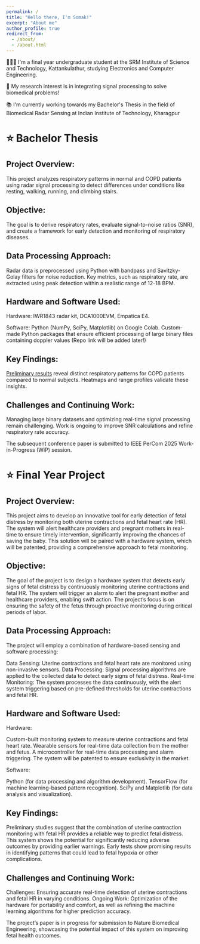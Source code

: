 ```yaml
---
permalink: /
title: "Hello there, I'm Somak!"
excerpt: "About me"
author_profile: true
redirect_from: 
  - /about/
  - /about.html
---
```




👨🏻‍💻 I'm a final year undergraduate student at the SRM Institute of Science and Technology, Kattankulathur, studying Electronics and Computer Engineering.

🔬 My research interest is in integrating signal processing to solve biomedical problems!

📚 I'm currently working towards my Bachelor's Thesis in the field of Biomedical Radar Sensing at Indian Institute of Technology, Kharagpur

# ⭐ Bachelor Thesis 
## Project Overview:
This project analyzes respiratory patterns in normal and COPD patients using radar signal processing to detect differences under conditions like resting, walking, running, and climbing stairs.

## Objective:
The goal is to derive respiratory rates, evaluate signal-to-noise ratios (SNR), and create a framework for early detection and monitoring of respiratory diseases.

## Data Processing Approach:
Radar data is preprocessed using Python with bandpass and Savitzky-Golay filters for noise reduction. Key metrics, such as respiratory rate, are extracted using peak detection within a realistic range of 12-18 BPM.

## Hardware and Software Used:

Hardware: IWR1843 radar kit, DCA1000EVM, Empatica E4.

Software: Python (NumPy, SciPy, Matplotlib) on Google Colab.
          Custom-made Python packages that ensure efficient processing of large binary files containing doppler values (Repo link will be added later!)

## Key Findings:
[Preliminary results](https://drive.google.com/file/d/1G6Jy-EOB2NYpfBtVolBYQ0lGKT9mMzh5/view) reveal distinct respiratory patterns for COPD patients compared to normal subjects. Heatmaps and range profiles validate these insights.

## Challenges and Continuing Work:
Managing large binary datasets and optimizing real-time signal processing remain challenging. Work is ongoing to improve SNR calculations and refine respiratory rate accuracy.

The subsequent conference paper is submitted to IEEE PerCom 2025 Work-in-Progress (WiP) session.

# ⭐ Final Year Project
## Project Overview:

This project aims to develop an innovative tool for early detection of fetal distress by monitoring both uterine contractions and fetal heart rate (HR). The system will alert healthcare providers and pregnant mothers in real-time to ensure timely intervention, significantly improving the chances of saving the baby. This solution will be paired with a hardware system, which will be patented, providing a comprehensive approach to fetal monitoring.

## Objective:

The goal of the project is to design a hardware system that detects early signs of fetal distress by continuously monitoring uterine contractions and fetal HR. The system will trigger an alarm to alert the pregnant mother and healthcare providers, enabling swift action. The project’s focus is on ensuring the safety of the fetus through proactive monitoring during critical periods of labor.

## Data Processing Approach:

The project will employ a combination of hardware-based sensing and software processing:

Data Sensing: Uterine contractions and fetal heart rate are monitored using non-invasive sensors.
Data Processing: Signal processing algorithms are applied to the collected data to detect early signs of fetal distress.
Real-time Monitoring: The system processes the data continuously, with the alert system triggering based on pre-defined thresholds for uterine contractions and fetal HR.

## Hardware and Software Used:

Hardware:

Custom-built monitoring system to measure uterine contractions and fetal heart rate.
Wearable sensors for real-time data collection from the mother and fetus.
A microcontroller for real-time data processing and alarm triggering.
The system will be patented to ensure exclusivity in the market.

Software:

Python (for data processing and algorithm development).
TensorFlow (for machine learning-based pattern recognition).
SciPy and Matplotlib (for data analysis and visualization).

## Key Findings:

Preliminary studies suggest that the combination of uterine contraction monitoring with fetal HR provides a reliable way to predict fetal distress. This system shows the potential for significantly reducing adverse outcomes by providing earlier warnings. Early tests show promising results in identifying patterns that could lead to fetal hypoxia or other complications.

## Challenges and Continuing Work:

Challenges: Ensuring accurate real-time detection of uterine contractions and fetal HR in varying conditions.
Ongoing Work: Optimization of the hardware for portability and comfort, as well as refining the machine learning algorithms for higher prediction accuracy.

The project’s paper is in progress for submission to Nature Biomedical Engineering, showcasing the potential impact of this system on improving fetal health outcomes.
